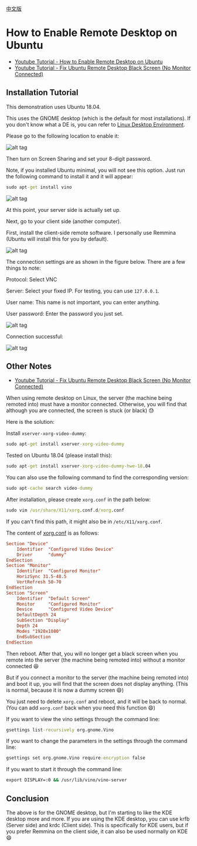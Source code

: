 [中文版](README.md)

# How to Enable Remote Desktop on Ubuntu

* [Youtube Tutorial - How to Enable Remote Desktop on Ubuntu](https://youtu.be/-01unOIk9mI)
* [Youtube Tutorial - Fix Ubuntu Remote Desktop Black Screen (No Monitor Connected)](https://youtu.be/3j4wUMX95zA)

## Installation Tutorial

This demonstration uses Ubuntu 18.04.

This uses the GNOME desktop (which is the default for most installations). If you don't know what a DE is, you can refer to [Linux Desktop Environment](https://github.com/twtrubiks/linux-note/tree/master/linux-de).

Please go to the following location to enable it:

![alt tag](https://i.imgur.com/QNjAP8e.png)

Then turn on Screen Sharing and set your 8-digit password.

Note, if you installed Ubuntu minimal, you will not see this option.
Just run the following command to install it and it will appear:

```cmd
sudo apt-get install vino
```

![alt tag](https://i.imgur.com/OjN7Prq.png)

At this point, your server side is actually set up.

Next, go to your client side (another computer).

First, install the client-side remote software. I personally use Remmina (Ubuntu will install this for you by default).

![alt tag](https://i.imgur.com/qGYgKGu.png)

The connection settings are as shown in the figure below. There are a few things to note:

Protocol: Select VNC

Server: Select your fixed IP. For testing, you can use `127.0.0.1`.

User name: This name is not important, you can enter anything.

User password: Enter the password you just set.

![alt tag](https://i.imgur.com/hekY4rz.png)

Connection successful:

![alt tag](https://i.imgur.com/ptfTAoh.png)

## Other Notes

* [Youtube Tutorial - Fix Ubuntu Remote Desktop Black Screen (No Monitor Connected)](https://youtu.be/3j4wUMX95zA)

When using remote desktop on Linux, the server (the machine being remoted into) must have a monitor connected.
Otherwise, you will find that although you are connected, the screen is stuck (or black) :sweat:

Here is the solution:

Install `xserver-xorg-video-dummy`:

```cmd
sudo apt-get install xserver-xorg-video-dummy
```

Tested on Ubuntu 18.04 (please install this):

```cmd
sudo apt-get install xserver-xorg-video-dummy-hwe-18.04
```

You can also use the following command to find the corresponding version:

```cmd
sudo apt-cache search video-dummy
```

After installation, please create `xorg.conf` in the path below:

```cmd
sudo vim /usr/share/X11/xorg.conf.d/xorg.conf
```

If you can't find this path, it might also be in `/etc/X11/xorg.conf`.

The content of [xorg.conf](https://github.com/twtrubiks/linux-note/blob/master/enable-ubuntu-remote-tutorial/xorg.conf) is as follows:

```conf
Section "Device"
    Identifier  "Configured Video Device"
    Driver      "dummy"
EndSection
Section "Monitor"
    Identifier  "Configured Monitor"
    HorizSync 31.5-48.5
    VertRefresh 50-70
EndSection
Section "Screen"
    Identifier  "Default Screen"
    Monitor     "Configured Monitor"
    Device      "Configured Video Device"
    DefaultDepth 24
    SubSection "Display"
    Depth 24
    Modes "1920x1080"
    EndSubSection
EndSection
```

Then reboot. After that, you will no longer get a black screen when you remote into the server (the machine being remoted into) without a monitor connected :satisfied:

But if you connect a monitor to the server (the machine being remoted into) and boot it up, you will find that the screen does not display anything.
(This is normal, because it is now a dummy screen :smile:)

You just need to delete `xorg.conf` and reboot, and it will be back to normal.
(You can add `xorg.conf` back when you need this function :smile:)

If you want to view the vino settings through the command line:

```cmd
gsettings list-recursively org.gnome.Vino
```

If you want to change the parameters in the settings through the command line:

```cmd
gsettings set org.gnome.Vino require-encryption false
```

If you want to start it through the command line:

```cmd
export DISPLAY=:0 && /usr/lib/vino/vino-server
```

## Conclusion

The above is for the GNOME desktop, but I'm starting to like the KDE desktop more and more.
If you are using the KDE desktop, you can use krfb (Server side) and krdc (Client side).
This is specifically for KDE users, but if you prefer Remmina on the client side, it can also be used normally on KDE :smile:

